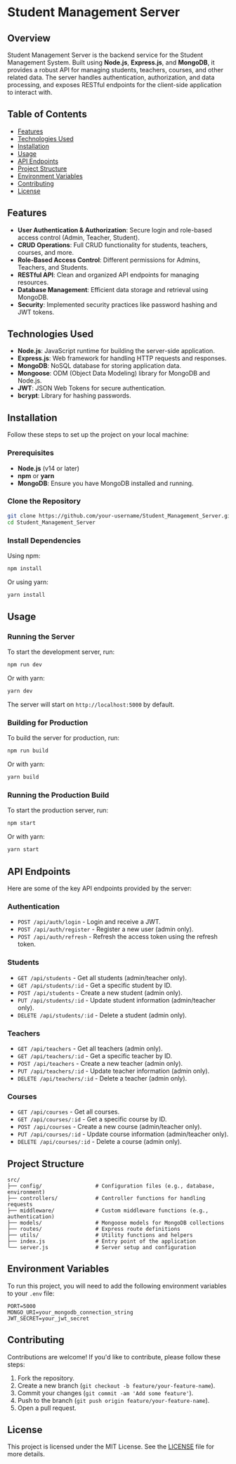 # Student Management Server

## Overview

Student Management Server is the backend service for the Student Management System. Built using **Node.js**, **Express.js**, and **MongoDB**, it provides a robust API for managing students, teachers, courses, and other related data. The server handles authentication, authorization, and data processing, and exposes RESTful endpoints for the client-side application to interact with.

## Table of Contents

- [Features](#features)
- [Technologies Used](#technologies-used)
- [Installation](#installation)
- [Usage](#usage)
- [API Endpoints](#api-endpoints)
- [Project Structure](#project-structure)
- [Environment Variables](#environment-variables)
- [Contributing](#contributing)
- [License](#license)

## Features

- **User Authentication & Authorization**: Secure login and role-based access control (Admin, Teacher, Student).
- **CRUD Operations**: Full CRUD functionality for students, teachers, courses, and more.
- **Role-Based Access Control**: Different permissions for Admins, Teachers, and Students.
- **RESTful API**: Clean and organized API endpoints for managing resources.
- **Database Management**: Efficient data storage and retrieval using MongoDB.
- **Security**: Implemented security practices like password hashing and JWT tokens.

## Technologies Used

- **Node.js**: JavaScript runtime for building the server-side application.
- **Express.js**: Web framework for handling HTTP requests and responses.
- **MongoDB**: NoSQL database for storing application data.
- **Mongoose**: ODM (Object Data Modeling) library for MongoDB and Node.js.
- **JWT**: JSON Web Tokens for secure authentication.
- **bcrypt**: Library for hashing passwords.

## Installation

Follow these steps to set up the project on your local machine:

### Prerequisites

- **Node.js** (v14 or later)
- **npm** or **yarn**
- **MongoDB**: Ensure you have MongoDB installed and running.

### Clone the Repository

```bash
git clone https://github.com/your-username/Student_Management_Server.git
cd Student_Management_Server
```

### Install Dependencies

Using npm:

```bash
npm install
```

Or using yarn:

```bash
yarn install
```

## Usage

### Running the Server

To start the development server, run:

```bash
npm run dev
```

Or with yarn:

```bash
yarn dev
```

The server will start on `http://localhost:5000` by default.

### Building for Production

To build the server for production, run:

```bash
npm run build
```

Or with yarn:

```bash
yarn build
```

### Running the Production Build

To start the production server, run:

```bash
npm start
```

Or with yarn:

```bash
yarn start
```

## API Endpoints

Here are some of the key API endpoints provided by the server:

### Authentication

- `POST /api/auth/login` - Login and receive a JWT.
- `POST /api/auth/register` - Register a new user (admin only).
- `POST /api/auth/refresh` - Refresh the access token using the refresh token.

### Students

- `GET /api/students` - Get all students (admin/teacher only).
- `GET /api/students/:id` - Get a specific student by ID.
- `POST /api/students` - Create a new student (admin only).
- `PUT /api/students/:id` - Update student information (admin/teacher only).
- `DELETE /api/students/:id` - Delete a student (admin only).

### Teachers

- `GET /api/teachers` - Get all teachers (admin only).
- `GET /api/teachers/:id` - Get a specific teacher by ID.
- `POST /api/teachers` - Create a new teacher (admin only).
- `PUT /api/teachers/:id` - Update teacher information (admin only).
- `DELETE /api/teachers/:id` - Delete a teacher (admin only).

### Courses

- `GET /api/courses` - Get all courses.
- `GET /api/courses/:id` - Get a specific course by ID.
- `POST /api/courses` - Create a new course (admin/teacher only).
- `PUT /api/courses/:id` - Update course information (admin/teacher only).
- `DELETE /api/courses/:id` - Delete a course (admin only).

## Project Structure

```plaintext
src/
├── config/                 # Configuration files (e.g., database, environment)
├── controllers/            # Controller functions for handling requests
├── middleware/             # Custom middleware functions (e.g., authentication)
├── models/                 # Mongoose models for MongoDB collections
├── routes/                 # Express route definitions
├── utils/                  # Utility functions and helpers
├── index.js                # Entry point of the application
└── server.js               # Server setup and configuration
```

## Environment Variables

To run this project, you will need to add the following environment variables to your `.env` file:

```plaintext
PORT=5000
MONGO_URI=your_mongodb_connection_string
JWT_SECRET=your_jwt_secret
```

## Contributing

Contributions are welcome! If you'd like to contribute, please follow these steps:

1. Fork the repository.
2. Create a new branch (`git checkout -b feature/your-feature-name`).
3. Commit your changes (`git commit -am 'Add some feature'`).
4. Push to the branch (`git push origin feature/your-feature-name`).
5. Open a pull request.

## License

This project is licensed under the MIT License. See the [LICENSE](LICENSE) file for more details.